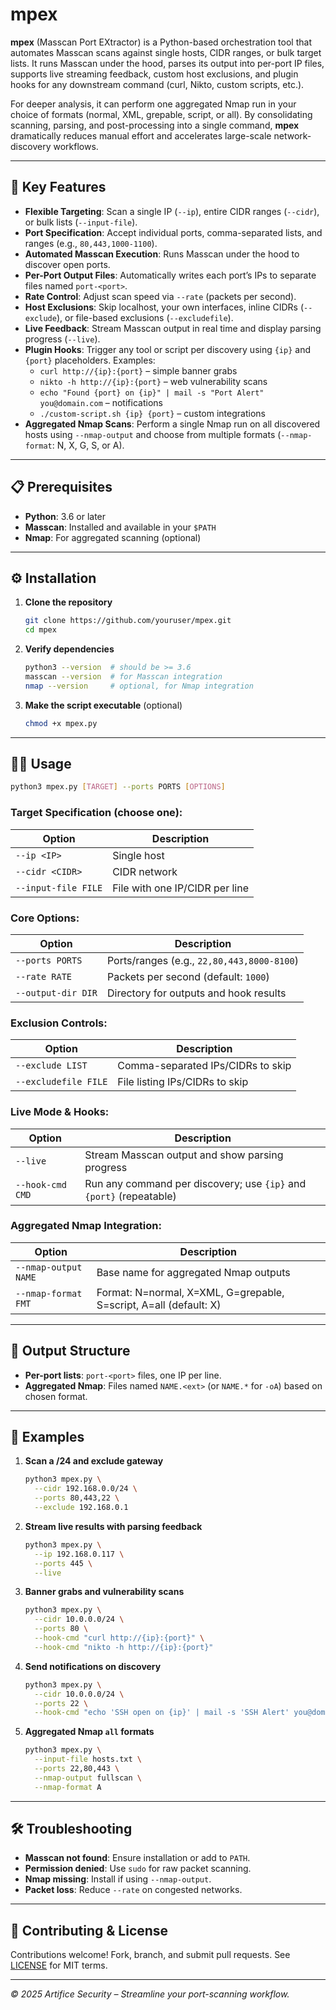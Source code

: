 # mpex

**mpex** (Masscan Port EXtractor) is a Python-based orchestration tool that automates Masscan scans against single hosts, CIDR ranges, or bulk target lists. It runs Masscan under the hood, parses its output into per-port IP files, supports live streaming feedback, custom host exclusions, and plugin hooks for any downstream command (curl, Nikto, custom scripts, etc.).

For deeper analysis, it can perform one aggregated Nmap run in your choice of formats (normal, XML, grepable, script, or all). By consolidating scanning, parsing, and post-processing into a single command, **mpex** dramatically reduces manual effort and accelerates large-scale network-discovery workflows.

---

## 🚀 Key Features

- **Flexible Targeting**: Scan a single IP (`--ip`), entire CIDR ranges (`--cidr`), or bulk lists (`--input-file`).
- **Port Specification**: Accept individual ports, comma-separated lists, and ranges (e.g., `80,443,1000-1100`).
- **Automated Masscan Execution**: Runs Masscan under the hood to discover open ports.
- **Per-Port Output Files**: Automatically writes each port’s IPs to separate files named `port-<port>`.
- **Rate Control**: Adjust scan speed via `--rate` (packets per second).
- **Host Exclusions**: Skip localhost, your own interfaces, inline CIDRs (`--exclude`), or file-based exclusions (`--excludefile`).
- **Live Feedback**: Stream Masscan output in real time and display parsing progress (`--live`).
- **Plugin Hooks**: Trigger any tool or script per discovery using `{ip}` and `{port}` placeholders. Examples:
  - `curl http://{ip}:{port}` – simple banner grabs
  - `nikto -h http://{ip}:{port}` – web vulnerability scans
  - `echo "Found {port} on {ip}" | mail -s "Port Alert" you@domain.com` – notifications
  - `./custom-script.sh {ip} {port}` – custom integrations
- **Aggregated Nmap Scans**: Perform a single Nmap run on all discovered hosts using `--nmap-output` and choose from multiple formats (`--nmap-format`: N, X, G, S, or A).

---

## 📋 Prerequisites

- **Python**: 3.6 or later
- **Masscan**: Installed and available in your `$PATH`
- **Nmap**: For aggregated scanning (optional)

---

## ⚙️ Installation

1. **Clone the repository**
   ```bash
   git clone https://github.com/youruser/mpex.git
   cd mpex
   ```

2. **Verify dependencies**
   ```bash
   python3 --version  # should be >= 3.6
   masscan --version  # for Masscan integration
   nmap --version     # optional, for Nmap integration
   ```

3. **Make the script executable** (optional)
   ```bash
   chmod +x mpex.py
   ```

---

## 🏃‍♂️ Usage

```bash
python3 mpex.py [TARGET] --ports PORTS [OPTIONS]
```

### Target Specification (choose one):
| Option               | Description                   |
|----------------------|-------------------------------|
| `--ip <IP>`          | Single host                   |
| `--cidr <CIDR>`      | CIDR network                  |
| `--input-file FILE`  | File with one IP/CIDR per line|

### Core Options:
| Option               | Description                                        |
|----------------------|----------------------------------------------------|
| `--ports PORTS`      | Ports/ranges (e.g., `22,80,443,8000-8100`)         |
| `--rate RATE`        | Packets per second (default: `1000`)               |
| `--output-dir DIR`   | Directory for outputs and hook results             |

### Exclusion Controls:
| Option               | Description                                        |
|----------------------|----------------------------------------------------|
| `--exclude LIST`     | Comma-separated IPs/CIDRs to skip                  |
| `--excludefile FILE` | File listing IPs/CIDRs to skip                     |

### Live Mode & Hooks:
| Option               | Description                                                   |
|----------------------|---------------------------------------------------------------|
| `--live`             | Stream Masscan output and show parsing progress               |
| `--hook-cmd CMD`     | Run any command per discovery; use `{ip}` and `{port}` (repeatable) |

### Aggregated Nmap Integration:
| Option               | Description                                                              |
|----------------------|--------------------------------------------------------------------------|
| `--nmap-output NAME` | Base name for aggregated Nmap outputs                                    |
| `--nmap-format FMT`  | Format: N=normal, X=XML, G=grepable, S=script, A=all (default: X)        |

---

## 📂 Output Structure

- **Per-port lists**: `port-<port>` files, one IP per line.
- **Aggregated Nmap**: Files named `NAME.<ext>` (or `NAME.*` for `-oA`) based on chosen format.

---

## 🔧 Examples

1. **Scan a /24 and exclude gateway**
   ```bash
   python3 mpex.py \
     --cidr 192.168.0.0/24 \
     --ports 80,443,22 \
     --exclude 192.168.0.1
   ```

2. **Stream live results with parsing feedback**
   ```bash
   python3 mpex.py \
     --ip 192.168.0.117 \
     --ports 445 \
     --live
   ```

3. **Banner grabs and vulnerability scans**
   ```bash
   python3 mpex.py \
     --cidr 10.0.0.0/24 \
     --ports 80 \
     --hook-cmd "curl http://{ip}:{port}" \
     --hook-cmd "nikto -h http://{ip}:{port}"
   ```

4. **Send notifications on discovery**
   ```bash
   python3 mpex.py \
     --cidr 10.0.0.0/24 \
     --ports 22 \
     --hook-cmd "echo 'SSH open on {ip}' | mail -s 'SSH Alert' you@domain.com"
   ```

5. **Aggregated Nmap `all` formats**
   ```bash
   python3 mpex.py \
     --input-file hosts.txt \
     --ports 22,80,443 \
     --nmap-output fullscan \
     --nmap-format A
   ```

---

## 🛠️ Troubleshooting

- **Masscan not found**: Ensure installation or add to `PATH`.
- **Permission denied**: Use `sudo` for raw packet scanning.
- **Nmap missing**: Install if using `--nmap-output`.
- **Packet loss**: Reduce `--rate` on congested networks.

---

## 🤝 Contributing & License

Contributions welcome! Fork, branch, and submit pull requests. See [LICENSE](LICENSE) for MIT terms.

---

*© 2025 Artifice Security – Streamline your port-scanning workflow.*
